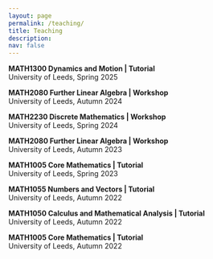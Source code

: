 ```yaml
---
layout: page
permalink: /teaching/
title: Teaching
description:
nav: false
---
```


<b>MATH1300 Dynamics and Motion | Tutorial</b>\
University of Leeds, Spring 2025

<b>MATH2080 Further Linear Algebra | Workshop</b>\
University of Leeds, Autumn 2024

<b>MATH2230 Discrete Mathematics | Workshop</b>\
University of Leeds, Spring 2024

<b>MATH2080 Further Linear Algebra | Workshop</b>\
University of Leeds, Autumn 2023

<b>MATH1005 Core Mathematics | Tutorial</b>\
University of Leeds, Spring 2023

<b>MATH1055 Numbers and Vectors | Tutorial</b>\
University of Leeds, Autumn 2022

<b>MATH1050 Calculus and Mathematical Analysis | Tutorial</b>\
University of Leeds, Autumn 2022

<b>MATH1005 Core Mathematics | Tutorial</b>\
University of Leeds, Autumn 2022
